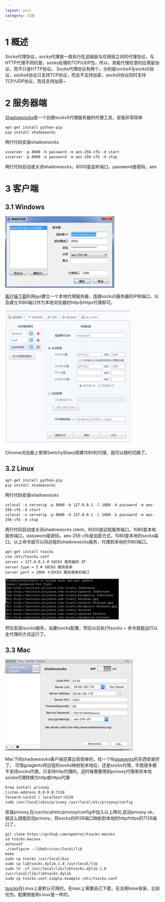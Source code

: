 ```yaml
---
layout: post
category: 后端
---
```


# 1 概述
 Socks代理协议，socks代理是一直执行在运输层与应用层之间的代理协议，与HTTP代理不同的是，socks处理的TCP/UDP包，所以，其能代理任意的应用层协议，而不只是HTTP协议。
Socks代理协议有两个，分别是socks4与socks5协议，socks4协议只支持TCP协议，而且不支持加密，socks5协议同时支持TCP/UDP协议，而且支持加密~

# 2 服务器端
[Shadowsocks](https://github.com/shadowsocks/shadowsocks)是一个创建socks5代理服务器的代理工具，安装非常简单

```
apt-get install python-pip
pip install shadowsocks
```

两行代码安装shadowsocks

```
ssserver -p 8000 -k password -m aes-256-cfb -d start
ssserver -p 8000 -k password -m aes-256-cfb -d stop
```

两行代码启动或关闭shadowsocks，8000是监听端口，password是密码，aes

# 3 客户端

## 3.1 Windows

![](/assets/img/14639828913298.jpg)

[客户端下载](http://sourceforge.net/projects/shadowsocksgui/files/dist/)利用gui建立一个本地代理服务器，连接socks5服务器的IP和端口，以及建立1080端口作为本地浏览器的http与https代理即可。

![](/assets/img/14639829056575.jpg)

Chrome浏览器上使用SwitchySharp搭建1080的代理，就可以随时切换了。

## 3.2 Linux

```
apt-get install python-pip
pip install shadowsocks
```

两行代码安装shadowsocks

```
sslocal -s serverip -p 8000 -b 127.0.0.1 -l 1080 -k password -m aes-256-cfb -d start
sslocal -s serverip -p 8000 -b 127.0.0.1 -l 1080 -k password -m aes-256-cfb -d stop
```
两行代码启动或关闭shadowsocks client，8000是远程服务端口，1080是本地服务端口，password是密码，aes-256-cfb是加密方式，1080是本地的socks端口。以上命令就可以将远程的shadowsocks服务，代理到本地的1080端口。

```
apt-get install tsocks
vim /etc/tsocks.conf
server = 127.0.0.1 # SOCKS 服务器的 IP
server_type = 5 # SOCKS 服务版本
server_port = 1080 ＃SOCKS 服务使用的端口
```

![](/assets/img/14639830214777.jpg)

然后安装tsocks服务，设置tsocks配置，然后以后执行tsocks + 命令就能运行以走代理的方式运行了。

## 3.3 Mac

![](/assets/img/14639830327128.jpg)

Mac下的shadowsocks客户端还算比较简单的，找一个叫[goagentx](https://github.com/mithril-global/GoAgentX)的东西安装好了。
可惜goagentx将远程的socks映射到本地后，还是socks代理，毕竟很多都不支持socks代理，只支持http代理的。这时候需要用到privoxy代理来将本地socks代理转换为http或https代理

```
brew install privoxy
listen-address 0.0.0.0:7128
forward-socks5 / localhost:6128
sudo /usr/local/sbin/privoxy /usr/local/etc/privoxy/config
```

安装privoxy,在/usr/local/etc/privoxy/config中加入以上两句,启动privoxy
ok，就这么就能启动privoxy，将socks的6128端口映射到本地的http/https的7128端口了。

```
git clone https://github.com/openroc/tsocks-macosx
cd tsocks-macosx
autoconf
./configure --libdir=/usr/local/lib
make
sudo cp tsocks /usr/local/bin
sudo cp libtsocks.dylib.1.8 /usr/local/lib
sudo ln -sf /usr/local/lib/libtsocks.dylib.1.8 /usr/local/lib/libtsocks.dylib
sudo cp tsocks.conf.simple.example /etc/tsocks.conf
```

[tsocks](https://github.com/openroc/tsocks-macosx)在Linux上是默认可用的，在mac上需要自己下载，无法用brew安装，比较忧伤。配置倒是和Linux是一样的。


